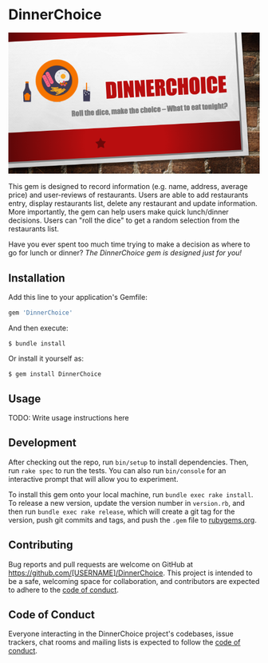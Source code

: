 # DinnerChoice

![avatar](docs/Dinner_choice.png)

This gem is designed to record information (e.g. name, address, average price) and user-reviews of restaurants. Users are able to add restaurants entry, display restaurants list, delete any restaurant and update information. More importantly, the gem can help users make quick lunch/dinner decisions. Users can "roll the dice" to get a random selection from the restaurants list.

Have you ever spent too much time trying to make a decision as where to go for lunch or dinner? *The DinnerChoice gem is designed just for you!*





## Installation

Add this line to your application's Gemfile:

```ruby
gem 'DinnerChoice'
```

And then execute:

    $ bundle install

Or install it yourself as:

    $ gem install DinnerChoice

## Usage

TODO: Write usage instructions here

## Development

After checking out the repo, run `bin/setup` to install dependencies. Then, run `rake spec` to run the tests. You can also run `bin/console` for an interactive prompt that will allow you to experiment.

To install this gem onto your local machine, run `bundle exec rake install`. To release a new version, update the version number in `version.rb`, and then run `bundle exec rake release`, which will create a git tag for the version, push git commits and tags, and push the `.gem` file to [rubygems.org](https://rubygems.org).

## Contributing

Bug reports and pull requests are welcome on GitHub at https://github.com/[USERNAME]/DinnerChoice. This project is intended to be a safe, welcoming space for collaboration, and contributors are expected to adhere to the [code of conduct](https://github.com/[USERNAME]/DinnerChoice/blob/master/CODE_OF_CONDUCT.md).


## Code of Conduct

Everyone interacting in the DinnerChoice project's codebases, issue trackers, chat rooms and mailing lists is expected to follow the [code of conduct](https://github.com/[USERNAME]/DinnerChoice/blob/master/CODE_OF_CONDUCT.md).
